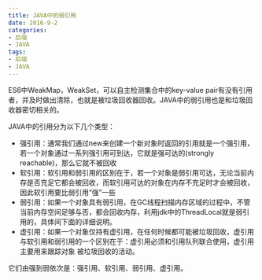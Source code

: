 ```yaml
---
title: JAVA中的弱引用
date: 2016-9-2
categories:
- 后端
- JAVA
tags:
- 后端
- JAVA
---
```

ES6中WeakMap，WeakSet，可以自主检测集合中的key-value pair有没有引用者，并及时做出清除，也就是被垃圾回收器回收。JAVA中的弱引用也是和垃圾回收器密切相关的。

<!-- more -->
JAVA中的引用分为以下几个类型：
- 强引用：通常我们通过new来创建一个新对象时返回的引用就是一个强引用，若一个对象通过一系列强引用可到达，它就是强可达的(strongly reachable)，那么它就不被回收
- 软引用：软引用和弱引用的区别在于，若一个对象是弱引用可达，无论当前内存是否充足它都会被回收，而软引用可达的对象在内存不充足时才会被回收，因此软引用要比弱引用“强”一些
- 弱引用：如果一个对象具有弱引用，在GC线程扫描内存区域的过程中，不管当前内存空间足够与否，都会回收内存，利用jdk中的ThreadLocal就是弱引用的，具体间下面的详细说明。
- 虚引用：如果一个对象仅持有虚引用，在任何时候都可能被垃圾回收，虚引用与软引用和弱引用的一个区别在于：虚引用必须和引用队列联合使用，虚引用主要用来跟踪对象 被垃圾回收的活动。

它们由强到弱依次是：强引用、软引用、弱引用、虚引用。

